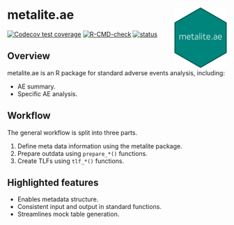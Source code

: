 # metalite.ae <img src="man/figures/logo.png" align="right" width="120" />

<!-- badges: start -->
[![Codecov test coverage](https://codecov.io/gh/Merck/metalite.ae/branch/main/graph/badge.svg)](https://app.codecov.io/gh/Merck/metalite.ae?branch=main)
[![R-CMD-check](https://github.com/Merck/metalite.ae/actions/workflows/R-CMD-check.yaml/badge.svg)](https://github.com/Merck/metalite.ae/actions/workflows/R-CMD-check.yaml)
[![status](https://tinyverse.netlify.com/badge/metalite.ae)](https://tinyverse.netlify.app/)
<!-- badges: end -->

## Overview

metalite.ae is an R package for standard adverse events analysis, including:

- AE summary.
- Specific AE analysis.

## Workflow

The general workflow is split into three parts.

1. Define meta data information using the metalite package.
1. Prepare outdata using `prepare_*()` functions.
1. Create TLFs using `tlf_*()` functions.

## Highlighted features

- Enables metadata structure.
- Consistent input and output in standard functions.
- Streamlines mock table generation.
